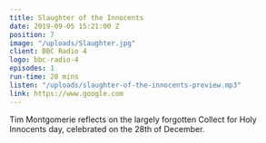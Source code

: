 ```yaml
---
title: Slaughter of the Innocents
date: 2019-09-05 15:21:00 Z
position: 7
image: "/uploads/Slaughter.jpg"
client: BBC Radio 4
logo: bbc-radio-4
episodes: 1
run-time: 28 mins
listen: "/uploads/slaughter-of-the-innocents-preview.mp3"
link: https://www.google.com
---
```


Tim Montgomerie reflects on the largely forgotten Collect for Holy Innocents day, celebrated on the 28th of December.
